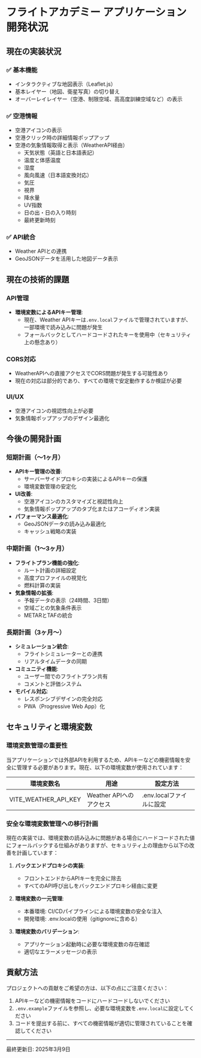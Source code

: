 # フライトアカデミー アプリケーション開発状況

## 現在の実装状況

### ✅ 基本機能
- インタラクティブな地図表示（Leaflet.js）
- 基本レイヤー（地図、衛星写真）の切り替え
- オーバーレイレイヤー（空港、制限空域、高高度訓練空域など）の表示

### ✅ 空港情報
- 空港アイコンの表示
- 空港クリック時の詳細情報ポップアップ
- 空港の気象情報取得と表示（WeatherAPI経由）
  - 天気状態（英語と日本語表記）
  - 温度と体感温度
  - 湿度
  - 風向風速（日本語変換対応）
  - 気圧
  - 視界
  - 降水量
  - UV指数
  - 日の出・日の入り時刻
  - 最終更新時刻

### ✅ API統合
- Weather APIとの連携
- GeoJSONデータを活用した地図データ表示

## 現在の技術的課題

### API管理
- **環境変数によるAPIキー管理**: 
  - 現在、Weather APIキーは`.env.local`ファイルで管理されていますが、一部環境で読み込みに問題が発生
  - フォールバックとしてハードコードされたキーを使用中（セキュリティ上の懸念あり）

### CORS対応
- WeatherAPIへの直接アクセスでCORS問題が発生する可能性あり
- 現在の対応は部分的であり、すべての環境で安定動作するか検証が必要

### UI/UX
- 空港アイコンの視認性向上が必要
- 気象情報ポップアップのデザイン最適化

## 今後の開発計画

### 短期計画（〜1ヶ月）
- **APIキー管理の改善**:
  - サーバーサイドプロキシの実装によるAPIキーの保護
  - 環境変数管理の安定化
- **UI改善**:
  - 空港アイコンのカスタマイズと視認性向上
  - 気象情報ポップアップのタブ化またはアコーディオン実装
- **パフォーマンス最適化**:
  - GeoJSONデータの読み込み最適化
  - キャッシュ戦略の実装

### 中期計画（1〜3ヶ月）
- **フライトプラン機能の強化**:
  - ルート計画の詳細設定
  - 高度プロファイルの視覚化
  - 燃料計算の実装
- **気象情報の拡張**:
  - 予報データの表示（24時間、3日間）
  - 空域ごとの気象条件表示
  - METARとTAFの統合

### 長期計画（3ヶ月〜）
- **シミュレーション統合**:
  - フライトシミュレーターとの連携
  - リアルタイムデータの同期
- **コミュニティ機能**:
  - ユーザー間でのフライトプラン共有
  - コメントと評価システム
- **モバイル対応**:
  - レスポンシブデザインの完全対応
  - PWA（Progressive Web App）化

## セキュリティと環境変数

### 環境変数管理の重要性
当アプリケーションでは外部APIを利用するため、APIキーなどの機密情報を安全に管理する必要があります。現在、以下の環境変数が使用されています：

| 環境変数名 | 用途 | 設定方法 |
|------------|------|----------|
| VITE_WEATHER_API_KEY | Weather APIへのアクセス | .env.localファイルに設定 |

### 安全な環境変数管理への移行計画
現在の実装では、環境変数の読み込みに問題がある場合にハードコードされた値にフォールバックする仕組みがありますが、セキュリティ上の理由から以下の改善を計画しています：

1. **バックエンドプロキシの実装**:
   - フロントエンドからAPIキーを完全に除去
   - すべてのAPI呼び出しをバックエンドプロキシ経由に変更

2. **環境変数の一元管理**:
   - 本番環境: CI/CDパイプラインによる環境変数の安全な注入
   - 開発環境: .env.localの使用（gitignoreに含める）

3. **環境変数のバリデーション**:
   - アプリケーション起動時に必要な環境変数の存在確認
   - 適切なエラーメッセージの表示

## 貢献方法
プロジェクトへの貢献をご希望の方は、以下の点にご注意ください：

1. APIキーなどの機密情報をコードにハードコードしないでください
2. `.env.example`ファイルを参照し、必要な環境変数を`.env.local`に設定してください
3. コードを提出する前に、すべての機密情報が適切に管理されていることを確認してください

---

最終更新日: 2025年3月9日 